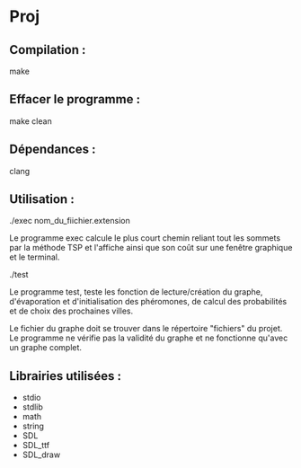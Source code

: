 # Proj

## Compilation :
  make

## Effacer le programme :
 make clean

## Dépendances : 
  clang

## Utilisation :
  ./exec nom_du_fiichier.extension
  
  Le programme exec calcule le plus court chemin reliant tout les sommets par la méthode TSP et l'affiche ainsi que son coût sur une fenêtre graphique et le terminal.
  
  ./test
  
  Le programme test, teste les fonction de lecture/création du graphe, d'évaporation et d'initialisation des phéromones, de calcul des probabilités et de choix des prochaines villes.
  
Le fichier du graphe doit se trouver dans le répertoire "fichiers" du projet.
Le programme ne vérifie pas la validité du graphe et ne fonctionne qu'avec un graphe complet.

## Librairies utilisées :
  - stdio
  - stdlib
  - math
  - string
  - SDL
  - SDL_ttf
  - SDL_draw
  
